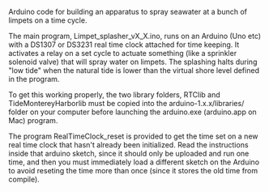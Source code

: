 Arduino code for building an apparatus to spray seawater at a bunch of limpets
on a time cycle. 

The main program, Limpet_splasher_vX_X.ino, runs on an Arduino (Uno etc) with a DS1307 or DS3231 real time clock attached for time keeping. It activates a 
relay on a set cycle to actuate something (like a sprinkler solenoid valve) 
that will spray water on limpets. The splashing halts during "low tide" when 
the natural tide is lower than the virtual shore level defined in the 
program.

To get this working properly, the two library folders, RTClib and 
TideMontereyHarborlib must be copied into the arduino-1.x.x/libraries/ folder
on your computer before launching the arduino.exe (arduino.app on Mac) 
program.

The program RealTimeClock_reset is provided to get the time set on a new
real time clock that hasn't already been initialized. Read the instructions
inside that arduino sketch, since it should only be uploaded and run one time,
and then you must immediately load a different sketch on the Arduino to avoid
reseting the time more than once (since it stores the old time from compile).
